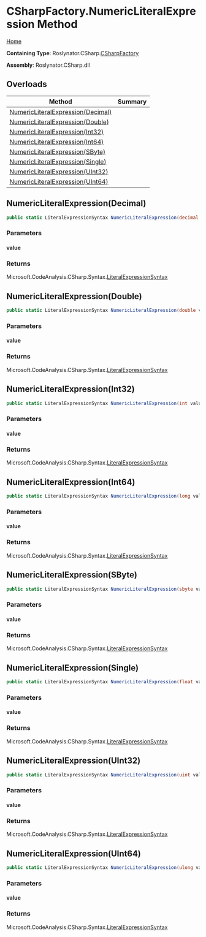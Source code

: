 <a name="_top"></a>

# CSharpFactory\.NumericLiteralExpression Method

[Home](../../../../README.md#_top)

**Containing Type**: Roslynator\.CSharp\.[CSharpFactory](../README.md#_top)

**Assembly**: Roslynator\.CSharp\.dll

## Overloads

| Method | Summary |
| ------ | ------- |
| [NumericLiteralExpression(Decimal)](#Roslynator_CSharp_CSharpFactory_NumericLiteralExpression_System_Decimal_) | |
| [NumericLiteralExpression(Double)](#Roslynator_CSharp_CSharpFactory_NumericLiteralExpression_System_Double_) | |
| [NumericLiteralExpression(Int32)](#Roslynator_CSharp_CSharpFactory_NumericLiteralExpression_System_Int32_) | |
| [NumericLiteralExpression(Int64)](#Roslynator_CSharp_CSharpFactory_NumericLiteralExpression_System_Int64_) | |
| [NumericLiteralExpression(SByte)](#Roslynator_CSharp_CSharpFactory_NumericLiteralExpression_System_SByte_) | |
| [NumericLiteralExpression(Single)](#Roslynator_CSharp_CSharpFactory_NumericLiteralExpression_System_Single_) | |
| [NumericLiteralExpression(UInt32)](#Roslynator_CSharp_CSharpFactory_NumericLiteralExpression_System_UInt32_) | |
| [NumericLiteralExpression(UInt64)](#Roslynator_CSharp_CSharpFactory_NumericLiteralExpression_System_UInt64_) | |

## NumericLiteralExpression\(Decimal\) <a name="Roslynator_CSharp_CSharpFactory_NumericLiteralExpression_System_Decimal_"></a>

```csharp
public static LiteralExpressionSyntax NumericLiteralExpression(decimal value)
```

### Parameters

#### value

### Returns

Microsoft\.CodeAnalysis\.CSharp\.Syntax\.[LiteralExpressionSyntax](https://docs.microsoft.com/en-us/dotnet/api/microsoft.codeanalysis.csharp.syntax.literalexpressionsyntax)

## NumericLiteralExpression\(Double\) <a name="Roslynator_CSharp_CSharpFactory_NumericLiteralExpression_System_Double_"></a>

```csharp
public static LiteralExpressionSyntax NumericLiteralExpression(double value)
```

### Parameters

#### value

### Returns

Microsoft\.CodeAnalysis\.CSharp\.Syntax\.[LiteralExpressionSyntax](https://docs.microsoft.com/en-us/dotnet/api/microsoft.codeanalysis.csharp.syntax.literalexpressionsyntax)

## NumericLiteralExpression\(Int32\) <a name="Roslynator_CSharp_CSharpFactory_NumericLiteralExpression_System_Int32_"></a>

```csharp
public static LiteralExpressionSyntax NumericLiteralExpression(int value)
```

### Parameters

#### value

### Returns

Microsoft\.CodeAnalysis\.CSharp\.Syntax\.[LiteralExpressionSyntax](https://docs.microsoft.com/en-us/dotnet/api/microsoft.codeanalysis.csharp.syntax.literalexpressionsyntax)

## NumericLiteralExpression\(Int64\) <a name="Roslynator_CSharp_CSharpFactory_NumericLiteralExpression_System_Int64_"></a>

```csharp
public static LiteralExpressionSyntax NumericLiteralExpression(long value)
```

### Parameters

#### value

### Returns

Microsoft\.CodeAnalysis\.CSharp\.Syntax\.[LiteralExpressionSyntax](https://docs.microsoft.com/en-us/dotnet/api/microsoft.codeanalysis.csharp.syntax.literalexpressionsyntax)

## NumericLiteralExpression\(SByte\) <a name="Roslynator_CSharp_CSharpFactory_NumericLiteralExpression_System_SByte_"></a>

```csharp
public static LiteralExpressionSyntax NumericLiteralExpression(sbyte value)
```

### Parameters

#### value

### Returns

Microsoft\.CodeAnalysis\.CSharp\.Syntax\.[LiteralExpressionSyntax](https://docs.microsoft.com/en-us/dotnet/api/microsoft.codeanalysis.csharp.syntax.literalexpressionsyntax)

## NumericLiteralExpression\(Single\) <a name="Roslynator_CSharp_CSharpFactory_NumericLiteralExpression_System_Single_"></a>

```csharp
public static LiteralExpressionSyntax NumericLiteralExpression(float value)
```

### Parameters

#### value

### Returns

Microsoft\.CodeAnalysis\.CSharp\.Syntax\.[LiteralExpressionSyntax](https://docs.microsoft.com/en-us/dotnet/api/microsoft.codeanalysis.csharp.syntax.literalexpressionsyntax)

## NumericLiteralExpression\(UInt32\) <a name="Roslynator_CSharp_CSharpFactory_NumericLiteralExpression_System_UInt32_"></a>

```csharp
public static LiteralExpressionSyntax NumericLiteralExpression(uint value)
```

### Parameters

#### value

### Returns

Microsoft\.CodeAnalysis\.CSharp\.Syntax\.[LiteralExpressionSyntax](https://docs.microsoft.com/en-us/dotnet/api/microsoft.codeanalysis.csharp.syntax.literalexpressionsyntax)

## NumericLiteralExpression\(UInt64\) <a name="Roslynator_CSharp_CSharpFactory_NumericLiteralExpression_System_UInt64_"></a>

```csharp
public static LiteralExpressionSyntax NumericLiteralExpression(ulong value)
```

### Parameters

#### value

### Returns

Microsoft\.CodeAnalysis\.CSharp\.Syntax\.[LiteralExpressionSyntax](https://docs.microsoft.com/en-us/dotnet/api/microsoft.codeanalysis.csharp.syntax.literalexpressionsyntax)

